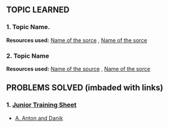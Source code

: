 ## TOPIC LEARNED
### 1. Topic Name.
**Resources used:**
[Name of the sorce](https://www.youtube.com/watch?v=FPu9Uld7W-E&t=593s) ,  [Name of the sorce](https://www.youtube.com/watch?v=Mo4vesaut8g&t=6439s)
### 2. Topic Name
**Resources used:**
[Name of the source](https://www.youtube.com/watch?v=FPu9Uld7W-E&t=593s) ,  [Name of the sorce](https://www.youtube.com/watch?v=Mo4vesaut8g&t=6439s)
## PROBLEMS SOLVED (imbaded with links)
### 1. [Junior Training Sheet](https://goo.gl/unDETI)
- [A. Anton and Danik](https://codeforces.com/problemset/problem/734/A)
